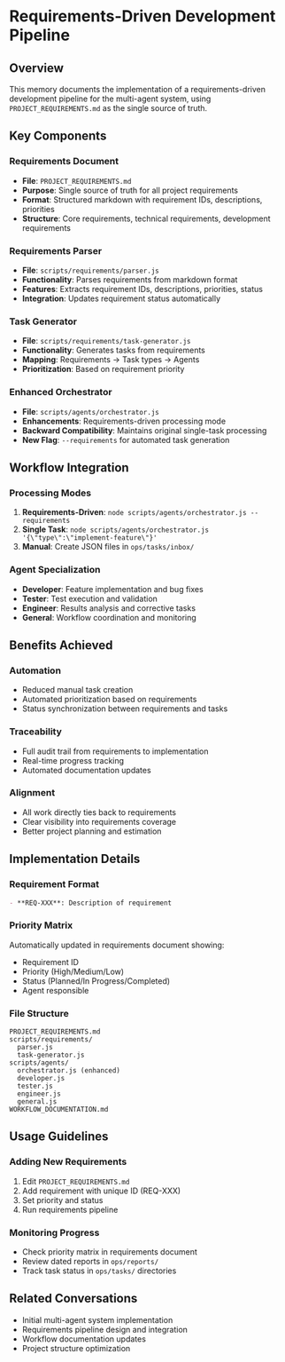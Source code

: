 # Requirements-Driven Development Pipeline

## Overview
This memory documents the implementation of a requirements-driven development pipeline for the multi-agent system, using `PROJECT_REQUIREMENTS.md` as the single source of truth.

## Key Components

### Requirements Document
- **File**: `PROJECT_REQUIREMENTS.md`
- **Purpose**: Single source of truth for all project requirements
- **Format**: Structured markdown with requirement IDs, descriptions, priorities
- **Structure**: Core requirements, technical requirements, development requirements

### Requirements Parser
- **File**: `scripts/requirements/parser.js`
- **Functionality**: Parses requirements from markdown format
- **Features**: Extracts requirement IDs, descriptions, priorities, status
- **Integration**: Updates requirement status automatically

### Task Generator
- **File**: `scripts/requirements/task-generator.js`
- **Functionality**: Generates tasks from requirements
- **Mapping**: Requirements → Task types → Agents
- **Prioritization**: Based on requirement priority

### Enhanced Orchestrator
- **File**: `scripts/agents/orchestrator.js`
- **Enhancements**: Requirements-driven processing mode
- **Backward Compatibility**: Maintains original single-task processing
- **New Flag**: `--requirements` for automated task generation

## Workflow Integration

### Processing Modes
1. **Requirements-Driven**: `node scripts/agents/orchestrator.js --requirements`
2. **Single Task**: `node scripts/agents/orchestrator.js '{\"type\":\"implement-feature\"}'`
3. **Manual**: Create JSON files in `ops/tasks/inbox/`

### Agent Specialization
- **Developer**: Feature implementation and bug fixes
- **Tester**: Test execution and validation
- **Engineer**: Results analysis and corrective tasks
- **General**: Workflow coordination and monitoring

## Benefits Achieved

### Automation
- Reduced manual task creation
- Automated prioritization based on requirements
- Status synchronization between requirements and tasks

### Traceability
- Full audit trail from requirements to implementation
- Real-time progress tracking
- Automated documentation updates

### Alignment
- All work directly ties back to requirements
- Clear visibility into requirements coverage
- Better project planning and estimation

## Implementation Details

### Requirement Format
```markdown
- **REQ-XXX**: Description of requirement
```

### Priority Matrix
Automatically updated in requirements document showing:
- Requirement ID
- Priority (High/Medium/Low)
- Status (Planned/In Progress/Completed)
- Agent responsible

### File Structure
```
PROJECT_REQUIREMENTS.md
scripts/requirements/
  parser.js
  task-generator.js
scripts/agents/
  orchestrator.js (enhanced)
  developer.js
  tester.js
  engineer.js
  general.js
WORKFLOW_DOCUMENTATION.md
```

## Usage Guidelines

### Adding New Requirements
1. Edit `PROJECT_REQUIREMENTS.md`
2. Add requirement with unique ID (REQ-XXX)
3. Set priority and status
4. Run requirements pipeline

### Monitoring Progress
- Check priority matrix in requirements document
- Review dated reports in `ops/reports/`
- Track task status in `ops/tasks/` directories

## Related Conversations
- Initial multi-agent system implementation
- Requirements pipeline design and integration
- Workflow documentation updates
- Project structure optimization
```